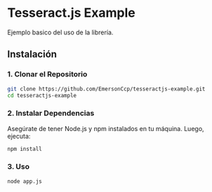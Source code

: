 # Tesseract.js Example

Ejemplo basico del uso de la librería.

## Instalación

### 1. Clonar el Repositorio
```bash
git clone https://github.com/EmersonCcp/tesseractjs-example.git
cd tesseractjs-example
```
### 2. Instalar Dependencias

Asegúrate de tener Node.js y npm instalados en tu máquina. Luego, ejecuta:
```bash
npm install
```
### 3. Uso
```bash
node app.js
```

